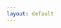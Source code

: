 ```yaml
---
layout: default
---
```

<div id = "app"></div>
<script src = "js/main2.js?{{site.github.build_revision}}"></script>
